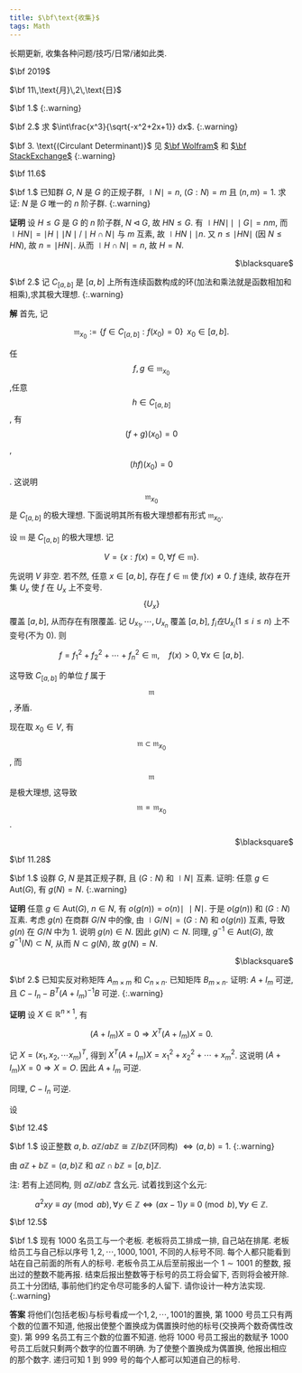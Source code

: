 ```yaml
---
title: $\bf\text{收集}$
tags: Math
---
```


长期更新, 收集各种问题/技巧/日常/诸如此类.

<!--more-->

$\bf 2019$

$\bf 11\,\text{月}\,2\,\text{日}$

$\bf 1.$
{:.warning}

$\bf 2.$ 求 $\int\frac{x^3}{\sqrt{-x^2+2x+1}} dx$.
{:.warning}

$\bf 3. \text{(Circulant Determinant)}$ 见 [$\bf Wolfram$](http://mathworld.wolfram.com/CirculantDeterminant.html) 和 [$\bf StackExchange$](https://math.stackexchange.com/questions/386526/circular-determinant-problem)
{:.warning}

$\bf 11.6$

$\bf 1.$ 已知群 $G$, $N$ 是 $G$ 的正规子群, $\mid N\mid = n$, $(G:N)=m$ 且 $(n,m)=1$. 求证: $N$ 是 $G$ 唯一的 $n$ 阶子群.
{:.warning}

**证明** 设 $H \leqslant G$ 是 $G$ 的 $n$ 阶子群, $N \triangleleft G$, 故 $HN \leqslant G$. 有 $\mid HN\mid\, \mid\,  \mid G \mid = nm$, 而 $\mid HN \mid = \mid H \mid  \mid N \mid / \mid H\cap N \mid$ 与 $m$ 互素, 故 $\mid HN \mid \mid n$. 又 $n\le  \mid HN \mid$ (因 $N \leqslant HN$), 故 $n =   \mid HN \mid$. 从而 $\mid H\cap N \mid =n$, 故 $H=N$.
<p align="right">$\blacksquare$</p>

$\bf 2.$ 记 $C_{[a,b]}$ 是 $[a,b]$ 上所有连续函数构成的环(加法和乘法就是函数相加和相乘),求其极大理想.
{:.warning}

**解** 首先, 记

$$\mathfrak{m}_{x_0} := \{f \in C_{[a,b]}: f(x_0) = 0\}\,\,\, x_0 \in [a,b].$$

任$$f,g\in \mathfrak{m}_{x_0}$$,任意$$h \in C_{[a,b]}$$, 有$$(f+g)(x_0) = 0$$, $$(hf)(x_0) = 0$$. 这说明  $$\mathfrak{m}_{x_0}$$ 是 $C_{[a,b]}$ 的极大理想. 下面说明其所有极大理想都有形式 $\mathfrak{m}_{x_0}$.

设 $\mathfrak{m}$ 是 $C_{[a,b]}$ 的极大理想. 记

$$
	V = \{x : f(x) = 0, \forall f \in \mathfrak{m}\}.
$$

先说明 $V$ 非空. 若不然, 任意 $x \in [a,b]$, 存在 $f \in \mathfrak{m}$ 使 $f(x) \ne 0$. $f$ 连续, 故存在开集 $U_x$ 使 $f$ 在 $U_x$ 上不变号. $$\{U_x\}$$ 覆盖 $[a,b]$, 从而存在有限覆盖. 记 $U_{x_1},\cdots , U_{x_n}$ 覆盖 $[a,b]$, $f_i 在 U_{x_i} (1 \le i \le n)$ 上不变号(不为 $0$). 则

$$
	f = f_1^2 + f_2^2 + \cdots + f_n^2 \in \mathfrak{m}, \,\,\,\,\,\,\, f(x) > 0, \forall x \in [a,b].
$$

这导致 $C_{[a,b]}$ 的单位 $f$ 属于 $$\mathfrak{m}$$, 矛盾.

现在取 $x_0 \in V$, 有 $$\mathfrak{m} \subset \mathfrak{m}_{x_0}$$, 而 $$\mathfrak{m}$$ 是极大理想, 这导致 $$\mathfrak{m} = \mathfrak{m}_{x_0}$$.
<p align="right">$\blacksquare$</p>

$\bf 11.28$

$\bf 1.$ 设群 $G$, $N$ 是其正规子群, 且 $(G:N)$ 和 $\mid N \mid$ 互素. 证明: 任意 $g \in \mathrm{Aut}(G)$, 有 $g(N) = N$.
{:.warning}

**证明** 任意 $g \in \mathrm{Aut}(G)$, $n \in N$, 有 $o(g(n)) = o(n) \mid\,\,\mid N \mid$. 于是 $o(g(n))$ 和 $(G:N)$ 互素. 考虑 $g(n)$ 在商群 $G/N$ 中的像, 由 $\mid G/N\mid = (G:N)$ 和 $o(g(n))$ 互素, 导致 $g(n)$ 在 $G/N$ 中为 $1$. 说明 $g(n) \in N$. 因此 $g(N) \subset N$. 同理, $g^{-1}\in \mathrm{Aut}(G)$, 故 $g^{-1}(N) \subset N$, 从而 $N\subset g(N)$, 故 $g(N) = N$.
<p align="right">$\blacksquare$</p>

$\bf 2.$ 已知实反对称矩阵 $A_{m\times m}$ 和 $C_{n \times n}$. 已知矩阵 $B_{m \times n}$. 证明: $A+I_m$ 可逆,且 $C-I_n-B^T(A+I_m)^{-1}B$ 可逆.
{:.warning}

**证明** 设 $X \in \mathbb{R}^{n \times 1}$, 有

$$
(A+I_m)X = 0 \Longrightarrow X^T(A+I_m)X = 0.
$$

记 $X=(x_1,x_2,\cdots x_m)^T$, 得到 $X^T(A+I_m)X = x_1^2 + x_2^2 + \cdots + x_m^2$. 这说明 $(A+I_m)X = 0 \Rightarrow X = O$. 因此 $A+I_m$ 可逆.

同理, $C-I_n$ 可逆.

设

$\bf 12.4$

$\bf 1.$ 设正整数 $a,b$. $a\mathbb{Z}/ab\mathbb{Z} \cong \mathbb{Z}/b\mathbb{Z}$(环同构) $\Leftrightarrow (a,b)=1$.
{:.warning}

由 $a\mathbb{Z} + b\mathbb{Z} = (a,b)\mathbb{Z}$ 和 $a\mathbb{Z} \cap b\mathbb{Z} = [a,b]\mathbb{Z}$.

注: 若有上述同构, 则 $a\mathbb{Z}/ab\mathbb{Z}$ 含幺元. 试着找到这个幺元:

$$
a^2xy \equiv ay \pmod{ab}, \forall y \in \mathbb{Z} \Longleftrightarrow (ax-1)y \equiv 0 \pmod {b}, \forall y \in \mathbb{Z}.
$$

$\bf 12.5$

$\bf 1.$ 现有 $1000$ 名员工与一个老板. 老板将员工排成一排, 自己站在排尾. 老板给员工与自己标以序号 $1,2,\cdots, 1000,1001$, 不同的人标号不同. 每个人都只能看到站在自己前面的所有人的标号. 老板令员工从后至前报出一个 $1 \sim 1001$ 的整数, 报出过的整数不能再报. 结束后报出整数等于标号的员工将会留下, 否则将会被开除.  
员工十分团结, 事前他们约定令尽可能多的人留下. 请你设计一种方法实现.
{:.warning}

**答案** 将他们(包括老板)与标号看成一个$1,2,\cdots ,1001$的置换, 第 $1000$ 号员工只有两个数的位置不知道, 他报出使整个置换成为偶置换时他的标号(交换两个数奇偶性改变). 第 $999$ 名员工有三个数的位置不知道. 他将 $1000$ 号员工报出的数赋予 $1000$ 号员工后就只剩两个数字的位置不明确. 为了使整个置换成为偶置换, 他报出相应的那个数字. 递归可知 $1$ 到 $999$ 号的每个人都可以知道自己的标号.
